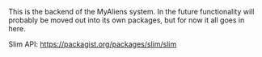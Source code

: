 This is the backend of the MyAliens system.
In the future functionality will probably be moved out into its own packages, but for now it all goes in here.

Slim API:
https://packagist.org/packages/slim/slim